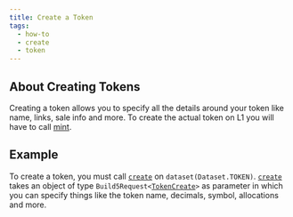 ```yaml
---
title: Create a Token
tags:
  - how-to
  - create
  - token
---
```


## About Creating Tokens

Creating a token allows you to specify all the details around your token like name, links, sale info and more. To create the actual token on L1 you will have to call [mint](./mint-token.md).

## Example

To create a token, you must call [`create`](../../reference-api/classes/TokenDataset#create) on `dataset(Dataset.TOKEN)`. [`create`](../../reference-api/classes/TokenDataset#create) takes an object of type `Build5Request<`[`TokenCreate`](../../reference-api/interfaces/TokenCreateRequest.md)`>` as parameter in which you can specify things like the token name, decimals, symbol, allocations and more.

```tsx file=../../../../packages/sdk/examples/token/https/create.ts#L17-L48
```
